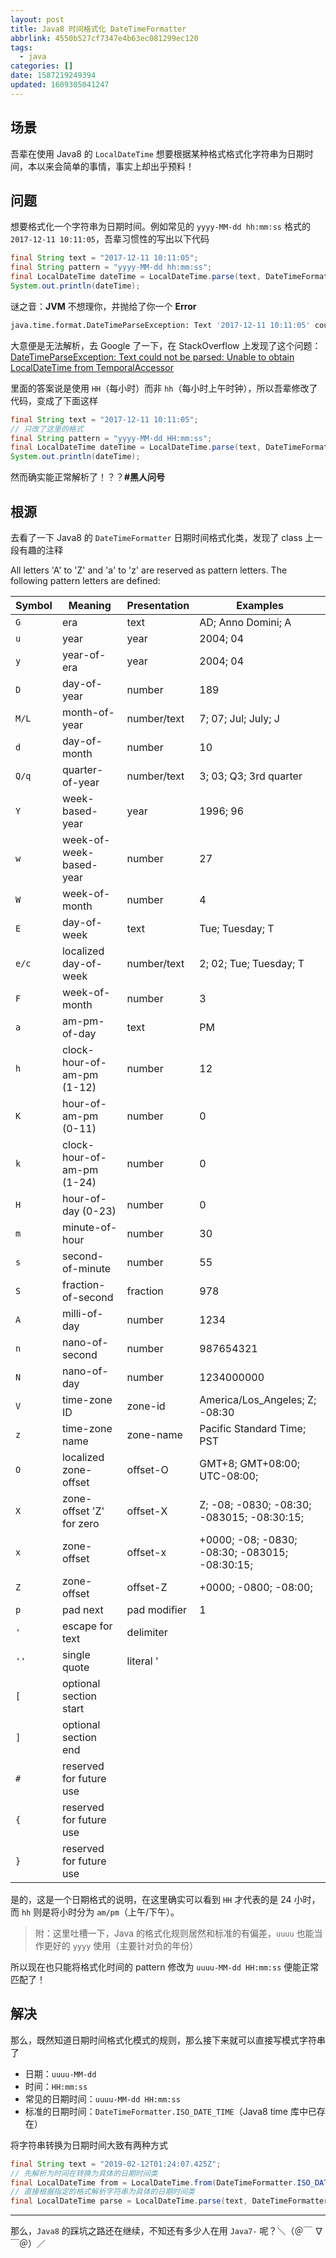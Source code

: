 ```yaml
---
layout: post
title: Java8 时间格式化 DateTimeFormatter
abbrlink: 4550b527cf7347e4b63ec081299ec120
tags:
  - java
categories: []
date: 1587219249394
updated: 1609305041247
---
```


## 场景

吾辈在使用 Java8 的 `LocalDateTime` 想要根据某种格式格式化字符串为日期时间，本以来会简单的事情，事实上却出乎预料！

## 问题

想要格式化一个字符串为日期时间。例如常见的 `yyyy-MM-dd hh:mm:ss` 格式的 `2017-12-11 10:11:05`，吾辈习惯性的写出以下代码

```java
final String text = "2017-12-11 10:11:05";
final String pattern = "yyyy-MM-dd hh:mm:ss";
final LocalDateTime dateTime = LocalDateTime.parse(text, DateTimeFormatter.ofPattern(pattern));
System.out.println(dateTime);
```

谜之音：**JVM** 不想理你，并抛给了你一个 **Error**

```sh
java.time.format.DateTimeParseException: Text '2017-12-11 10:11:05' could not be parsed: Unable to obtain LocalDateTime from TemporalAccessor: {MinuteOfHour=11, MilliOfSecond=0, MicroOfSecond=0, SecondOfMinute=5, HourOfAmPm=10, NanoOfSecond=0},ISO resolved to 2017-12-11 of type java.time.format.Parsed
```

大意便是无法解析，去 Google 了一下，在 StackOverflow 上发现了这个问题：[DateTimeParseException: Text could not be parsed: Unable to obtain LocalDateTime from TemporalAccessor
](https://stackoverflow.com/questions/43732751/)

里面的答案说是使用 `HH`（每小时）而非 `hh`（每小时上午时钟），所以吾辈修改了代码，变成了下面这样

```java
final String text = "2017-12-11 10:11:05";
// 只改了这里的格式
final String pattern = "yyyy-MM-dd HH:mm:ss";
final LocalDateTime dateTime = LocalDateTime.parse(text, DateTimeFormatter.ofPattern(pattern));
System.out.println(dateTime);
```

然而确实能正常解析了！？？**#黑人问号**

## 根源

去看了一下 Java8 的 `DateTimeFormatter` 日期时间格式化类，发现了 class 上一段有趣的注释

All letters 'A' to 'Z' and 'a' to 'z' are reserved as pattern letters. The
following pattern letters are defined:

| Symbol | Meaning                    | Presentation | Examples                                       |
| ------ | -------------------------- | ------------ | ---------------------------------------------- |
| `G`    | era                        | text         | AD; Anno Domini; A                             |
| `u`    | year                       | year         | 2004; 04                                       |
| `y`    | year-of-era                | year         | 2004; 04                                       |
| `D`    | day-of-year                | number       | 189                                            |
| `M/L`  | month-of-year              | number/text  | 7; 07; Jul; July; J                            |
| `d`    | day-of-month               | number       | 10                                             |
| `Q/q`  | quarter-of-year            | number/text  | 3; 03; Q3; 3rd quarter                         |
| `Y`    | week-based-year            | year         | 1996; 96                                       |
| `w`    | week-of-week-based-year    | number       | 27                                             |
| `W`    | week-of-month              | number       | 4                                              |
| `E`    | day-of-week                | text         | Tue; Tuesday; T                                |
| `e/c`  | localized day-of-week      | number/text  | 2; 02; Tue; Tuesday; T                         |
| `F`    | week-of-month              | number       | 3                                              |
| `a`    | am-pm-of-day               | text         | PM                                             |
| `h`    | clock-hour-of-am-pm (1-12) | number       | 12                                             |
| `K`    | hour-of-am-pm (0-11)       | number       | 0                                              |
| `k`    | clock-hour-of-am-pm (1-24) | number       | 0                                              |
| `H`    | hour-of-day (0-23)         | number       | 0                                              |
| `m`    | minute-of-hour             | number       | 30                                             |
| `s`    | second-of-minute           | number       | 55                                             |
| `S`    | fraction-of-second         | fraction     | 978                                            |
| `A`    | milli-of-day               | number       | 1234                                           |
| `n`    | nano-of-second             | number       | 987654321                                      |
| `N`    | nano-of-day                | number       | 1234000000                                     |
| `V`    | time-zone ID               | zone-id      | America/Los\_Angeles; Z; -08:30                |
| `z`    | time-zone name             | zone-name    | Pacific Standard Time; PST                     |
| `O`    | localized zone-offset      | offset-O     | GMT+8; GMT+08:00; UTC-08:00;                   |
| `X`    | zone-offset 'Z' for zero   | offset-X     | Z; -08; -0830; -08:30; -083015; -08:30:15;     |
| `x`    | zone-offset                | offset-x     | +0000; -08; -0830; -08:30; -083015; -08:30:15; |
| `Z`    | zone-offset                | offset-Z     | +0000; -0800; -08:00;                          |
| `p`    | pad next                   | pad modifier | 1                                              |
| `'`    | escape for text            | delimiter    |                                                |
| `''`   | single quote               | literal '    |                                                |
| `[`    | optional section start     |              |                                                |
| `]`    | optional section end       |              |                                                |
| `#`    | reserved for future use    |              |                                                |
| `{`    | reserved for future use    |              |                                                |
| `}`    | reserved for future use    |              |                                                |

是的，这是一个日期格式的说明，在这里确实可以看到 `HH` 才代表的是 24 小时，而 `hh` 则是将小时分为 `am/pm`（上午/下午）。

> 附：这里吐槽一下，Java 的格式化规则居然和标准的有偏差，`uuuu` 也能当作更好的 `yyyy` 使用（主要针对负的年份）

所以现在也只能将格式化时间的 pattern 修改为 `uuuu-MM-dd HH:mm:ss` 便能正常匹配了！

## 解决

那么，既然知道日期时间格式化模式的规则，那么接下来就可以直接写模式字符串了

- 日期：`uuuu-MM-dd`
- 时间：`HH:mm:ss`
- 常见的日期时间：`uuuu-MM-dd HH:mm:ss`
- 标准的日期时间：`DateTimeFormatter.ISO_DATE_TIME`（Java8 time 库中已存在）

将字符串转换为日期时间大致有两种方式

```java
final String text = "2019-02-12T01:24:07.425Z";
// 先解析为时间在转换为具体的日期时间类
final LocalDateTime from = LocalDateTime.from(DateTimeFormatter.ISO_DATE_TIME.parse(text));
// 直接根据指定的格式解析字符串为具体的日期时间类
final LocalDateTime parse = LocalDateTime.parse(text, DateTimeFormatter.ISO_DATE_TIME);
```

***

那么，`Java8` 的踩坑之路还在继续，不知还有多少人在用 `Java7-` 呢？＼（＠￣ ∇ ￣＠）／
